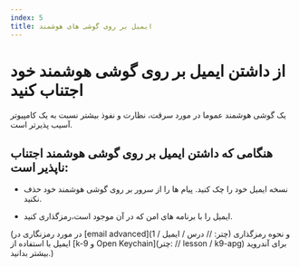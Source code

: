 ```yaml
---
index: 5
title: ایمیل بر روی گوشی های هوشمند
---
```

# از داشتن ایمیل بر روی گوشی هوشمند خود اجتناب کنید

یک گوشی هوشمند عموما در مورد سرقت، نظارت و نفوذ بیشتر نسبت به یک کامپیوتر آسیب پذیرتر است.

## هنگامی که داشتن ایمیل بر روی گوشی هوشمند اجتناب ناپذیر است:

*   نسخه ایمیل خود را چک کنید. پیام ها را از سرور بر روی گوشی هوشمند خود حذف نکنید.

*   ایمیل را با برنامه های امن که در آن موجود است،رمزگذاری کنید.

(در مورد رمزنگاری در [email advanced](چتر: // درس / ایمیل / 1) و نحوه رمزگذاری ایمیل با استفاده از [k-9 و Open Keychain](چتر: // lesson / k9-apg) برای آندروید بیشتر بدانید.)
